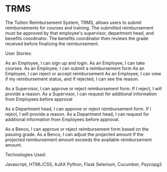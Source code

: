 # TRMS
The Tuition Reimbursement System, TRMS, allows users to submit reimbursements for courses and training. 
The submitted reimbursement must be approved by that employee's supervisor, department head, and benefits coordinator.
The benefits coordinator then reviews the grade received before finalizing the reimbursement.

User Stories:

As an Employee, I can sign up and login.
As an Employee, I can take courses.
As an Employee, I can submit a reimbursement form
As an Employee, I can reject or accept reimbursement
As an Employee, I can view if my reimbursement status, and if rejected, I can see the reason.

As a Supervisor, I can approve or reject reimbursement form. If I reject, I will provide a reason.
As a Supervisor, I can request for additional information from Employees before approval

As a Department head, I can approve or reject reimbursement form. If I reject, I will provide a reason.
As a Department head, I can request for additional information from Employees before approval.

As a Benco, I can approve or reject reimbursement form based on the passing grade.
As a Benco, I can adjust the projected amount If the projected reimbursement amount exceeds the available reimbursement amount.


Technologies Used: 

Javascript, HTML/CSS, AJAX
Python, Flask
Selenium, Cucumber, Psycopg2
